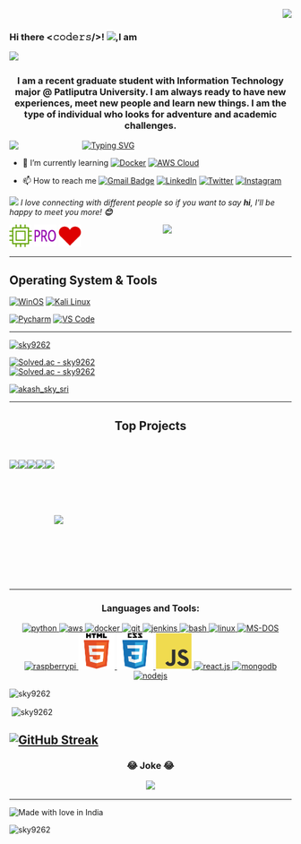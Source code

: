 <a href="https://github.com/sky9262/sky9262/blob/main/README-JP.md"><img align="right" src="https://img.shields.io/badge/%E6%97%A5%E6%9C%AC%E8%AA%9E-ff6684?style=for-the-badge&logo=Toggl&logoColor=white"></a><br />

### Hi there <𝚌𝚘𝚍𝚎𝚛𝚜/>! <img src="https://github.com/TheDudeThatCode/TheDudeThatCode/blob/master/Assets/Hi.gif" width="29px">,I am

<a align="center"> <img src="https://github.com/sky9262/sky9262/blob/main/ezgif.com-gif-maker%20(3).gif" /></a>

<h3 align="center">I am a recent graduate student with Information Technology major @ Patliputra University. I am always ready to have new experiences, meet new people and learn new things. I am the type of individual who looks for adventure and academic challenges.</h3>

<p><img align='left' src="https://octodex.github.com/images/hula_loop_octodex03.gif" width="130"></p>

[![Typing SVG](https://readme-typing-svg.herokuapp.com/?size=40&lines=I'm+a+Python+%26+GoLang+developer;Interested+in+Cyber+Security;Always+learning+new+things&width=700&height=150&color=ffdc40&center=true)](https://github.com/sky9262)

- 🌱 I’m currently learning [![Docker](https://img.shields.io/badge/Docker-29beb0?&style=for-the-badge&logo=go&logoColor=ffffff)](https://www.docker.com/) [![AWS Cloud](https://img.shields.io/badge/AWS%20Cloud-105290?style=for-the-badge&logo=amazonaws&logoColor=white)](https://en.wikipedia.org/wiki/Cryptography)

<!-- 📝 I regulary write articles on [![Blog](https://img.shields.io/badge/-reishin.me-FF4088?style=for-the-badge&logo=Hugo&logoColor=ffffff)](https://reishin.me)-->

- 📫 How to reach me [![Gmail Badge](https://img.shields.io/badge/-gmail-c14438?style=for-the-badge&logo=Gmail&logoColor=ffffff)](mailto:akash2002.pat@gmail.com) [![LinkedIn](https://img.shields.io/badge/LinkedIn-0077B5?style=for-the-badge&logo=linkedin&logoColor=white)](https://www.linkedin.com/in/sky9262/) [![Twitter](https://img.shields.io/badge/twitter-1DA1F2.svg?style=for-the-badge&logo=twitter&logoColor=ffffff)](https://twitter.com/akash_sky_sri) [![Instagram](https://img.shields.io/badge/Instagram-FFFFFF?style=for-the-badge&logo=instagram&logoColor=bc2a8d)](http://instagram.com/sky926296)

<img src="https://static.wikia.nocookie.net/571b16ac-136f-42f4-99eb-173a75d4aa90" width="60"/> <em>I love connecting with different people so if you want to say <b>hi</b>, I'll be happy to meet you more! <b>😊</b></em>

<!---<a href='https://archiveprogram.github.com/'><img src='https://raw.githubusercontent.com/acervenky/animated-github-badges/master/assets/acbadge.gif' width='40' height='40'></a>
<img src="https://cdn.hashnode.com/res/hashnode/image/upload/v1620861295093/-z0eJTmdv.gif" />
--->
<!---<a href='https://stars.github.com/'><img src='https://raw.githubusercontent.com/acervenky/animated-github-badges/master/assets/starbadge.gif' width='35' height='35'></a> --->
<img align='right' src="https://media.giphy.com/media/M9gbBd9nbDrOTu1Mqx/giphy.gif" width="230">

<a href='https://docs.github.com/en/developers'><img src='https://raw.githubusercontent.com/acervenky/animated-github-badges/master/assets/devbadge.gif' width='40' height='40'></a> <a href='https://github.com/pricing'><img src='https://raw.githubusercontent.com/acervenky/animated-github-badges/master/assets/pro.gif' width='40' height='40'></a> <a href='https://docs.github.com/en/github/supporting-the-open-source-community-with-github-sponsors'><img src='https://raw.githubusercontent.com/acervenky/animated-github-badges/master/assets/sponsorbadge.gif' width='40' height='40'></a>

---

## Operating System & Tools

[![WinOS](https://img.shields.io/badge/Windows-0078D6?style=for-the-badge&logo=windows&logoColor=white)](https://www.microsoft.com/en-in/windows/)
[![Kali Linux](https://img.shields.io/badge/Kali_Linux-557C94?style=for-the-badge&logo=kali-linux&logoColor=white)](https://www.kali.org/)

[![Pycharm](https://img.shields.io/badge/IDE-PyCharm-yellow?style=flat-square&logo=JetBrains)](https://www.jetbrains.com/pycharm/)
[![VS Code](https://img.shields.io/badge/IDE-VSCode-%23007ACC?style=flat-square&logo=Visual-studio-code)](https://code.visualstudio.com/)

---

<p align="left"> <a href="https://github.com/ryo-ma/github-profile-trophy"><img src="https://github-profile-trophy.vercel.app/?username=sky9262&row=2&column=3&theme=monokai&column=8&no-frame=true&no-bg=true" alt="sky9262" /></a> </p>

[![Solved.ac - sky9262](http://mazassumnida.wtf/api/mini/generate_badge?boj=sky9262)](https://solved.ac/sky9262)
<br />
[![Solved.ac - sky9262](http://mazassumnida.wtf/api/v2/generate_badge?boj=sky9262)](https://solved.ac/sky9262)

<p align="left"> <a href="https://twitter.com/akash_sky_sri" target="blank"><img src="https://img.shields.io/twitter/follow/akash_sky_sri?logo=twitter&style=for-the-badge" alt="akash_sky_sri" /></a> </p>

---

<h2 align="center"> Top Projects </h2>
<br>
<div width="100%" align="center">
  <a align="center" href="https://github.com/sky9262/AWS-Developer-Associate/tree/main/Projects" title="Website"><img align="left" height="115" src="https://github-readme-stats.vercel.app/api/pin/?username=sky9262&repo=AWS-Developer-Associate&theme=cobalt&border_color=61dafb&border_radius=10">
  </a> 

  <a align="center" href="https://github.com/sky9262/phishEye" title="Website"><img align="left" height="115" src="https://github-readme-stats.vercel.app/api/pin/?username=sky9262&repo=phishEye&theme=cobalt&border_color=61dafb&border_radius=10">
  </a> 
  
  <a align="center" href="https://github.com/sky9262/gce-korea" title="Website"><img align="left" height="115" src="https://github-readme-stats.vercel.app/api/pin/?username=sky9262&repo=gce-korea&theme=cobalt&border_color=61dafb&border_radius=10">
  </a>  
  
  <a align="center" href="https://github.com/sky9262/qrcan" title="Website"><img align="left" height="115" src="https://github-readme-stats.vercel.app/api/pin/?username=sky9262&repo=qrcan&theme=cobalt&border_color=61dafb&border_radius=10">
  </a>
 
  <a align="center" href="https://github.com/sky9262/writeups" title="Website"><img align="left" height="115" src="https://github-readme-stats.vercel.app/api/pin/?username=sky9262&repo=writeups&theme=cobalt&border_color=61dafb&border_radius=10">
  </a>
 
  
</div>

<br /> <br /> <br /> <br /> <br />

![](https://activity-graph.herokuapp.com/graph?username=sky9262&theme=react-dark)

<br /> <br /> <br /> <br /> <br />

---

<h3 align="center">Languages and Tools:</h3>
<p align="center">  
        <a href="https://www.python.org" target="_blank"> 
            <img src="https://cdn.jsdelivr.net/gh/devicons/devicon/icons/python/python-original-wordmark.svg" alt="python" width="65" height="65"/> 
        </a>
        <a href="https://aws.amazon.com/" target="_blank"> 
            <img src="https://cdn.jsdelivr.net/gh/devicons/devicon/icons/amazonwebservices/amazonwebservices-plain-wordmark.svg" alt="aws" width="65" height="65"/> 
        </a>
        <a href="https://www.docker.com/" target="_blank"> 
            <img src="https://cdn.jsdelivr.net/gh/devicons/devicon/icons/docker/docker-original-wordmark.svg" alt="docker" width="65" height="65"/> 
        </a>
        <a href="https://git-scm.com/" target="_blank"> 
            <img src="https://cdn.jsdelivr.net/gh/devicons/devicon/icons/git/git-original-wordmark.svg" alt="git" width="65" height="65"/> 
        </a>
        <a href="https://www.jenkins.io/" target="_blank"> 
            <img src="https://cdn.jsdelivr.net/gh/devicons/devicon/icons/jenkins/jenkins-original.svg" alt="jenkins" width="65" height="65"/> 
        </a>
        <a href="https://en.wikipedia.org/wiki/Bash_(Unix_shell)" target="_blank">
            <img src="https://cdn.jsdelivr.net/gh/devicons/devicon/icons/bash/bash-plain.svg" alt="bash" width="65" height="65" />
        </a> 
        <a href="https://www.linux.org/" target="_blank">
            <img src="https://cdn.jsdelivr.net/gh/devicons/devicon/icons/linux/linux-original.svg" alt="linux" width="65" height="65" />
        </a> 
        <a href="https://en.wikipedia.org/wiki/MS-DOS" target="_blank">
            <img src="https://cdn.jsdelivr.net/gh/devicons/devicon/icons/msdos/msdos-original.svg" alt="MS-DOS" width="65" height="65" />
        </a> 
        <a href="https://www.raspberrypi.org/" target="_blank">
            <img src="https://cdn.jsdelivr.net/gh/devicons/devicon/icons/raspberrypi/raspberrypi-original.svg" alt="raspberrypi" width="65" height="65" />
        </a> 
        <a href="https://www.w3.org/html/" target="_blank"> 
            <img src="https://raw.githubusercontent.com/devicons/devicon/master/icons/html5/html5-original-wordmark.svg" alt="html5" width="65" height="65"/> 
        </a> 
        <a href="https://www.w3schools.com/css/" target="_blank"> 
            <img src="https://raw.githubusercontent.com/devicons/devicon/master/icons/css3/css3-original-wordmark.svg" alt="css3" width="65" height="65"/> 
        </a> 
        <a href="https://developer.mozilla.org/en-US/docs/Web/JavaScript" target="_blank"> 
            <img src="https://raw.githubusercontent.com/devicons/devicon/master/icons/javascript/javascript-original.svg" alt="javascript" width="65" height="65"/> 
        </a>
        <a href="https://reactjs.org/" target="_blank"> 
            <img src="https://cdn.jsdelivr.net/gh/devicons/devicon/icons/react/react-original-wordmark.svg" alt="react.js" width="65" height="65"/> 
        </a>
        <a href="https://www.mongodb.com/" target="_blank">
            <img src="https://cdn.jsdelivr.net/gh/devicons/devicon/icons/mongodb/mongodb-original-wordmark.svg" alt="mongodb" width="65" height="65" />
        </a> 
        <a href="https://nodejs.org/en/" target="_blank">
            <img src="https://cdn.jsdelivr.net/gh/devicons/devicon/icons/nodejs/nodejs-original-wordmark.svg" alt="nodejs" width="65" height="65" />
        </a> 
</p>

<p><img align="center" src="https://github-readme-stats.vercel.app/api/top-langs?username=sky9262&bg_color=30,e96443,904e95&title_color=fff&text_color=fff&show_icons=true&locale=en&layout=compact" alt="sky9262" /></p>

<p>&nbsp;<img align="center" src="https://github-readme-stats.vercel.app/api?username=sky9262&bg_color=30,e96443,904e95&title_color=fff&text_color=fff&show_icons=true&locale=en" alt="sky9262" /></p>

## [![GitHub Streak](https://github-readme-streak-stats.herokuapp.com?user=sky9262&theme=tokyonight&hide_border=true)](https://github.com/sky9262)

<h3 align="center">😂 Joke 😂</h3>
<p align="center"><img src="https://readme-jokes.vercel.app/api"/> </p>

---

![Made with love in India](https://madewithlove.now.sh/in?heart=true&template=for-the-badge)

<!--![VisitorCount](https://profile-counter.glitch.me/sky9262/count.svg)-->
<p align="left"> <img src="https://komarev.com/ghpvc/?username=sky9262&label=Profile%20views&color=0e75b6&style=flat" alt="sky9262" /> </p>
